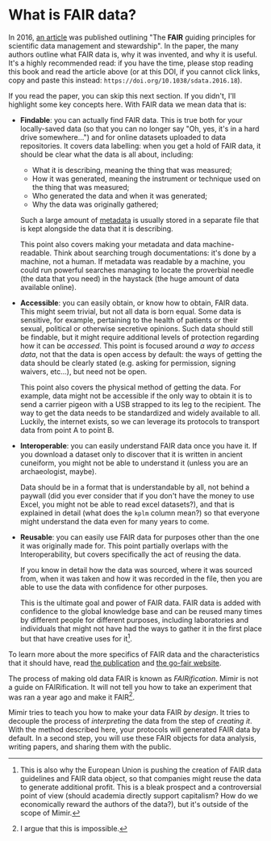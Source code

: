 # What is FAIR data?

In 2016, [an article](https://doi.org/10.1038/sdata.2016.18) was published outlining "The **FAIR** guiding principles for scientific data management
and stewardship".
In the paper, the many authors outline what FAIR data is, why it was invented, and why it is useful.
It's a highly recommended read: if you have the time, please stop reading this book and read the article above (or at this DOI, if you cannot click links, copy and paste this instead: `https://doi.org/10.1038/sdata.2016.18`).

If you read the paper, you can skip this next section.
If you didn't, I'll highlight some key concepts here.
With FAIR data we mean data that is:

- **Findable**: you can actually find FAIR data.
  This is true both for your locally-saved data (so that you can no longer say "Oh, yes, it's in a hard drive somewhere...") and for online datasets uploaded to data repositories.
  It covers data labelling: when you get a hold of FAIR data, it should be clear what the data is all about, including:
  - What it is describing, meaning the thing that was measured;
  - How it was generated, meaning the instrument or technique used on the thing that was measured;
  - Who generated the data and when it was generated;
  - Why the data was originally gathered;

  Such a large amount of [metadata](./intro_to_metadata.md) is usually stored in a separate file that is kept alongside the data that it is describing.

  This point also covers making your metadata and data machine-readable.
  Think about searching trough documentations: it's done by a machine, not a human.
  If metadata was readable by a machine, you could run powerful searches managing to locate the proverbial needle (the data that you need) in the haystack (the huge amount of data available online).
- **Accessible**: you can easily obtain, or know how to obtain, FAIR data.
  This might seem trivial, but not all data is born equal.
  Some data is sensitive, for example, pertaining to the health of patients or their sexual, political or otherwise secretive opinions.
  Such data should still be findable, but it might require additional levels of protection regarding how it can be *accessed*.
  This point is focused around *a way to access data*, not that the data is open access by default: the ways of getting the data should be clearly stated (e.g. asking for permission, signing waivers, etc...), but need not be open.

  This point also covers the physical method of getting the data.
  For example, data might not be accessible if the only way to obtain it is to send a carrier pigeon with a USB strapped to its leg to the recipient.
  The way to get the data needs to be standardized and widely available to all.
  Luckily, the internet exists, so we can leverage its protocols to transport data from point A to point B.
- **Interoperable**: you can easily understand FAIR data once you have it.
  If you download a dataset only to discover that it is written in ancient cuneiform, you might not be able to understand it (unless you are an archaeologist, maybe).

  Data should be in a format that is understandable by all, not behind a paywall (did you ever consider that if you don't have the money to use Excel, you might not be able to read excel datasets?), and that is explained in detail (what does the `kplm` column mean?) so that everyone might understand the data even for many years to come.
- **Reusable**: you can easily use FAIR data for purposes other than the one it was originally made for.
  This point partially overlaps with the Interoperability, but covers specifically the act of reusing the data.

  If you know in detail how the data was sourced, where it was sourced from, when it was taken and how it was recorded in the file, then you are able to use the data with confidence for other purposes.

  This is the ultimate goal and power of FAIR data.
  FAIR data is added with confidence to the global knowledge base and can be reused many times by different people for different purposes, including laboratories and individuals that might not have had the ways to gather it in the first place but that have creative uses for it[^1].

To learn more about the more specifics of FAIR data and the characteristics that it should have, read [the publication](https://doi.org/10.1038/sdata.2016.18)
and [the go-fair website](https://www.go-fair.org).

The process of making old data FAIR is known as *FAIRification*.
Mimir is not a guide on FAIRification.
It will not tell you how to take an experiment that was ran a year ago and make it FAIR[^2].

Mimir tries to teach you how to make your data FAIR *by design*.
It tries to decouple the process of *interpreting* the data from the step of *creating it*.
With the method described here, your protocols will generated FAIR data by default.
In a second step, you will use these FAIR objects for data analysis, writing papers, and sharing them with the public.

[^1]: This is also why the European Union is pushing the creation of FAIR data guidelines and FAIR data object, so that companies might reuse the data to generate additional profit. This is a bleak prospect and a controversial point of view (should academia directly support capitalism? How do we economically reward the authors of the data?), but it's outside of the scope of Mimir.
[^2]: I argue that this is impossible.
